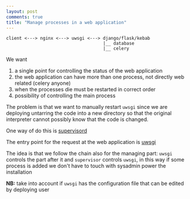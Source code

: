 ```yaml
---
layout: post
comments: true
title: "Manage processes in a web application"
---
```


```
client <---> nginx <---> uwsgi <---> django/flask/kebab
                                     |__ database
                                     |__ celery
```

We want

1. a single point for controlling the status of the web application
1. the web application can have more than one process, not directly web related (celery anyone)
3. when the processes die must be restarted in correct order
4. possibility of controlling the main process

The problem is that we want to manually restart ``uwsgi`` since we are deploying untarring
the code into a new directory so that the original interpreter cannot possibly know that the
code is changed.

One way of do this is [supervisord](https://supervisord.readthedocs.org/en/latest/)

The entry point for the request at the web application is [uwsgi](https://uwsgi-docs.readthedocs.org/en/latest/)

The idea is that we follow the chain also for the managing part: ``uwsgi`` controls
the part after it and ``supervisor`` controls ``uwsgi``, in this way if some process
is added we don't have to touch with sysadmin power the installation

**NB:** take into account if ``uwsgi`` has the configuration file that can be
edited by deploying user
